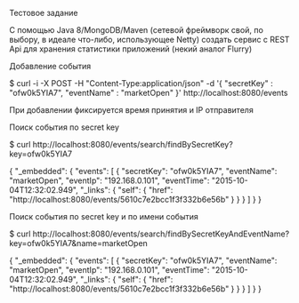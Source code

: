 Тестовое задание

С помощью Java 8/MongoDB/Maven (сетевой фреймворк свой, по выбору, в идеале что-либо, использующее Netty) создать сервис с REST Api для хранения статистики приложений (некий аналог Flurry)


Добавление события

$ curl -i -X POST -H "Content-Type:application/json" -d '{  "secretKey" : "ofw0k5YIA7",  "eventName" : "marketOpen" }' http://localhost:8080/events

При добавлении фиксируется время принятия и IP отправителя


Поиск события по secret key

$ curl http://localhost:8080/events/search/findBySecretKey?key=ofw0k5YIA7

{
  "_embedded": {
    "events": [
      {
        "secretKey": "ofw0k5YIA7",
        "eventName": "marketOpen",
        "eventIp": "192.168.0.101",
        "eventTime": "2015-10-04T12:32:02.949",
        "_links": {
          "self": {
            "href": "http://localhost:8080/events/5610c7e2bcc1f3f332b6e56b"
          }
        }
      }
    ]
  }
}


Поиск события по secret key и по имени события

$ curl http://localhost:8080/events/search/findBySecretKeyAndEventName?key=ofw0k5YIA7&name=marketOpen

{
  "_embedded": {
    "events": [
      {
        "secretKey": "ofw0k5YIA7",
        "eventName": "marketOpen",
        "eventIp": "192.168.0.101",
        "eventTime": "2015-10-04T12:32:02.949",
        "_links": {
          "self": {
            "href": "http://localhost:8080/events/5610c7e2bcc1f3f332b6e56b"
          }
        }
      }
    ]
  }
}
